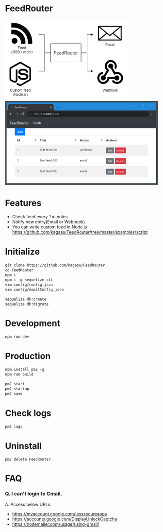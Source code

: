 # FeedRouter
![](https://github.com/kagasu/FeedRouter/raw/master/resources/image001.png)
![](https://github.com/kagasu/FeedRouter/raw/master/resources/image002.png)

# Features
- Check feed every 1 minutes.
- Notify new entry(Email or Webhook)
- You can write custom feed in Node.js<br>
https://github.com/kagasu/FeedRouter/tree/master/examples/script

# Initialize
```
git clone https://github.com/kagasu/FeedRouter
cd FeedRouter
npm i
npm i -g sequelize-cli
vim config/config.json
vim config/emailConfig.json

sequelize db:create
sequelize db:migrate
```

# Development
```
npm run dev
```

# Production
```
npm install pm2 -g
npm run build

pm2 start
pm2 startup
pm2 save
```

# Check logs
```
pm2 logs
```

# Uninstall
```
pm2 delete FeedRouter
```

# FAQ
### Q. I can't login to Gmail.
A. Access below URLs.
- https://myaccount.google.com/lesssecureapps
- https://accounts.google.com/DisplayUnlockCaptcha
- https://nodemailer.com/usage/using-gmail/
